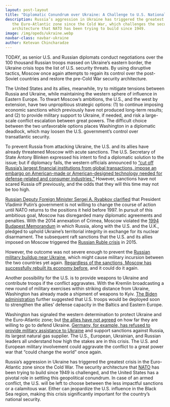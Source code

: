 ```yaml
---
layout: post-layout
title: "Diplomatic Conundrum over Ukraine: A Challenge to U.S. National Security"
description: Russia’s aggression in Ukraine has triggered the greatest crisis in
   the Euro-Atlantic zone since the Cold War, which challenges the security
   architecture that NATO has been trying to build since 1949.
image: /img/opeds/ukraine.webp
navbar-class: navbar-ukraine
author: Ketevan Chincharadze
---
```


TODAY, as senior U.S. and Russian diplomats conduct negotiations over the
100 thousand Russian troops massed on Ukraine’s eastern border, the Ukraine
crisis tops the list of U.S. security threats. By using disruptive tactics,
Moscow once again attempts to regain its control over the post-Soviet
countries and restore the pre-Cold War security architecture.

The United States and its allies, meanwhile, try to mitigate tensions
between Russia and Ukraine, while maintaining the western sphere of
influence in Eastern Europe. To thwart Moscow’s ambitions, the U.S., and
the west by extension, have two unpropitious strategic options: (1) to
continue imposing economic sanctions which previously have not produced
long-term results; and (2) to provide military support to Ukraine, if
needed, and risk a large-scale conflict escalation between great powers.
The difficult choice between the two unfavorable options places Washington
in a diplomatic deadlock, which may loosen the U.S. government’s control
over transatlantic security.

To prevent Russia from attacking Ukraine, the U.S. and its allies have
already threatened Moscow with acute sanctions. The U.S. Secretary of State
Antony Blinken expressed his intent to find a diplomatic solution to the
issue; but if diplomacy fails, the western officials announced to
<a class="nice-link" target="_blank" href="https://www.nytimes.com/2022/01/08/us/politics/us-sanctions-russia-ukraine.html">“cut off
Russia’s largest financial institutions from global transactions, impose an
embargo on American-made or American-designed technology needed for
defense-related and consumer industries.”</a> However, sanctions have not
scared Russia off previously, and the odds that they will this time may not
be too high.

<a class="nice-link" target="_blank"
href="https://www.nytimes.com/2022/01/09/world/europe/russia-ukraine-us-geneva.html">
Russian Deputy Foreign Minister Sergei A. Ryabkov clarified</a> that President
Vladimir Putin’s government is not willing to change the course of action
until NATO returns to the positions it held before 1997. In pursuit of this
ambitious goal, Moscow has disregarded many diplomatic agreements and
penalties. With the 2014 annexation of Crimea, Moscow violated the
<a class="nice-link" target="_blank" href="https://treaties.un.org/Pages/showDetails.aspx?objid=0800000280401fbb">1994
Budapest Memorandum</a> in which Russia, along with the U.S. and the U.K.,
pledged to uphold Ukraine’s territorial integrity in exchange for its
nuclear disarmament. The subsequent raft sanctions that the U.S. and its
allies imposed on Moscow triggered the
<a class="nice-link" target="_blank"
href="https://www.theguardian.com/world/2015/jan/18/russia-rouble-threat-nine-countries-remittances">
Russian Ruble crisis</a> in 2015.

However, the outcome was not severe enough to prevent the
<a class="nice-link" target="_blank"
href="https://www.wsj.com/articles/russias-military-buildup-near-ukraine-is-an-open-secret-11641292202">
Russian military buildup near Ukraine</a>, which might cause military incursion between the two
countries yet again.
<a class="nice-link" target="_blank"
href="https://www.ft.com/content/a9b982e6-169a-11ea-b869-0971bffac109">
Regardless of the sanctions, Moscow has successfully
rebuilt its economy before</a>, and it could do it again.

Another possibility for the U.S. is to provide weapons to Ukraine and
contribute troops if the conflict aggravates. With the Kremlin broadcasting
a new round of military exercises within striking distance from Ukraine,
Washington has already made a shipment of weapons to Kyiv.
<a class="nice-link" target="_blank"
href="https://www.nytimes.com/2022/01/23/us/politics/biden-troops-nato-ukraine.html">
The Biden administration</a> further suggested that U.S. troops would be deployed soon to
strengthen the allies’ defense capacity in the Baltics and Eastern Europe.

Washington has signaled the western determination to protect Ukraine and
the Euro-Atlantic zone; but
<a class="nice-link" target="_blank"
href="https://www.cnbc.com/2022/01/24/can-the-us-and-europe-stop-russia-from-attacking-ukraine.html">
the allies have not agreed</a> on how far they are
willing to go to defend Ukraine.
<a class="nice-link" target="_blank"
href="https://www.cnbc.com/2022/01/24/can-the-us-and-europe-stop-russia-from-attacking-ukraine.html">
Germany, for example, has refused to
provide military assistance to Ukraine</a> and support sanctions against
Russia, its largest natural gas supplier. The U.S., European, Ukrainian,
and Russian leaders all understand how high the stakes are in this crisis.
The U.S. and European military involvement could aggravate the conflict to
a great power war that “could change the world” once again.

Russia’s aggression in Ukraine has triggered the greatest crisis in the
Euro-Atlantic zone since the Cold War. The security architecture that
<a class="nice-link" target="_blank" href="https://www.nato.int/cps/en/natohq/declassified_139339.htm">NATO</a>
has been trying to build since 1949 is challenged, and the United States
has a pivotal role in settling this geopolitical conundrum. In case of an
armed conflict, the U.S. will be left to choose between the less impactful
sanctions or a calamitous war. Either can jeopardize the U.S. influence in
the Black Sea region, making this crisis significantly important for the
country’s national security.